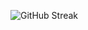 
![GitHub Streak](https://github-readme-streak-stats.herokuapp.com/?user=FinestCream&theme=vue&hide_border=true)
